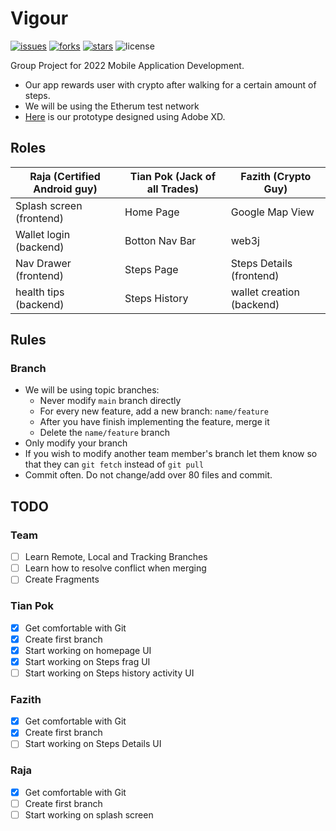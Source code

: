 # Vigour
[![issues](https://img.shields.io/github/issues/liang799/Vigour)](https://github.com/liang799/Vigour/issues/new)
[![forks](https://img.shields.io/github/forks/liang799/Vigour)](https://github.com/liang799/Vigour/fork)
[![stars](https://img.shields.io/github/stars/liang799/Vigour)](https://github.com/liang799/P2032203-Assignment/stargazers)
![license](https://img.shields.io/github/license/liang799/Vigour)

Group Project for 2022 Mobile Application Development. 
* Our app rewards user with crypto after walking for a certain amount of steps. 
* We will be using the Etherum test network
* [Here](https://xd.adobe.com/view/1b3068a5-e074-4485-9b69-1abaa5e79f71-4e63/) is our prototype designed using Adobe XD.

## Roles
| Raja (Certified Android guy) | Tian Pok (Jack of all Trades) | Fazith (Crypto Guy) |
| ---- | ------- | ---- |
| Splash screen (frontend) | Home Page | Google Map View |
| Wallet login (backend) | Botton Nav Bar | web3j |
| Nav Drawer (frontend) | Steps Page | Steps Details (frontend) |
| health tips (backend) | Steps History | wallet creation (backend) |

## Rules
### Branch
* We will be using topic branches:
  * Never modify `main` branch directly
  * For every new feature, add a new branch: `name/feature`
  * After you have finish implementing the feature, merge it
  * Delete the `name/feature` branch
 * Only modify your branch
 * If you wish to modify another team member's branch let them know so that they can `git fetch` instead of `git pull`
* Commit often. Do not change/add over 80 files and commit.

## TODO
### Team
- [ ] Learn Remote, Local and Tracking Branches
- [ ] Learn how to resolve conflict when merging
- [ ] Create Fragments
### Tian Pok
- [x] Get comfortable with Git
- [x] Create first branch
- [x] Start working on homepage UI
- [x] Start working on Steps frag UI
- [ ] Start working on Steps history activity UI
### Fazith
- [x] Get comfortable with Git
- [x] Create first branch
- [ ] Start working on Steps Details UI
### Raja
- [x] Get comfortable with Git
- [ ] Create first branch
- [ ] Start working on splash screen
